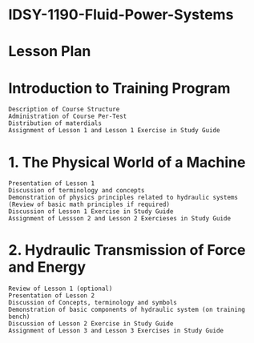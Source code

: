 # IDSY-1190-Fluid-Power-Systems
# Lesson Plan 
# Introduction to Training Program
    Description of Course Structure
    Administration of Course Per-Test
    Distribution of materdials
    Assignment of Lesson 1 and Lesson 1 Exercise in Study Guide
# 1. The Physical World of a Machine
    Presentation of Lesson 1 
    Discussion of terminology and concepts
    Demonstration of physics principles related to hydraulic systems
    (Review of basic math principles if required)
    Discussion of Lesson 1 Exercise in Study Guide
    Assignment of Lessson 2 and Lesson 2 Exercieses in Study Guide
# 2. Hydraulic Transmission of Force and Energy
    Review of Lesson 1 (optional)
    Presentation of Lesson 2 
    Discussion of Concepts, terminology and symbols
    Demonstration of basic components of hydraulic system (on training bench)
    Discussion of Lesson 2 Exercise in Study Guide
    Assignment of Lesson 3 and Lesson 3 Exercises in Study Guide
    

